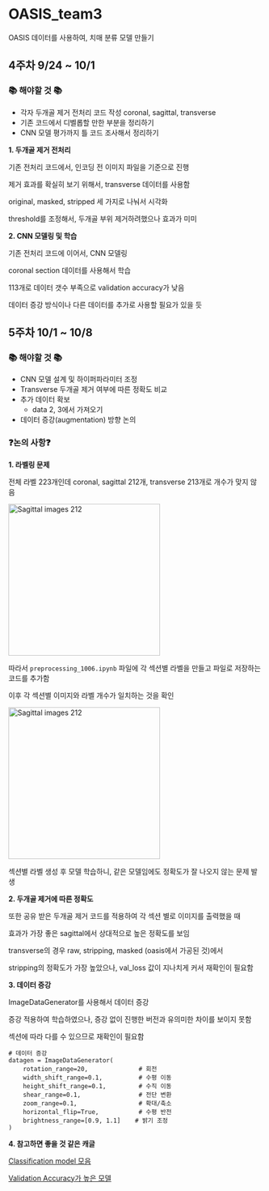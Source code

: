 # OASIS_team3

OASIS 데이터를 사용하여, 치매 분류 모델 만들기


## 4주차 9/24 ~ 10/1

### 📚 해야할 것 📚

- 각자 두개골 제거 전처리 코드 작성
  coronal, sagittal, transverse
- 기존 코드에서 디벨롭할 만한 부분을 정리하기
- CNN 모델 평가까지 틀 코드 조사해서 정리하기

**1. 두개골 제거 전처리**

기존 전처리 코드에서, 인코딩 전 이미지 파일을 기준으로 진행

제거 효과를 확실히 보기 위해서, transverse 데이터를 사용함

original, masked, stripped 세 가지로 나눠서 시각화

threshold를 조정해서, 두개골 부위 제거하려했으나 효과가 미미

**2. CNN 모델링 및 학습**

기존 전처리 코드에 이어서, CNN 모델링

coronal section 데이터를 사용해서 학습

113개로 데이터 갯수 부족으로 validation accuracy가 낮음

데이터 증강 방식이나 다른 데이터를 추가로 사용할 필요가 있을 듯


## 5주차 10/1 ~ 10/8

### 📚 해야할 것 📚

- CNN 모델 설계 및 하이퍼파라미터 조정
- Transverse 두개골 제거 여부에 따른 정확도 비교
- 추가 데이터 확보
  - data 2, 3에서 가져오기
- 데이터 증강(augmentation) 방향 논의


### ❓논의 사항❓
  
**1. 라벨링 문제**

전체 라벨 223개인데 coronal, sagittal 212개, transverse 213개로 개수가 맞지 않음

<img width="300" alt="Sagittal images 212" src="https://github.com/user-attachments/assets/72a65f45-d98a-4278-9220-6a5015c84c14">

따라서 `preprocessing_1006.ipynb` 파일에 각 섹션별 라벨을 만들고 파일로 저장하는 코드를 추가함

이후 각 섹션별 이미지와 라벨 개수가 일치하는 것을 확인

<img width="300" alt="Sagittal images 212" src="https://github.com/user-attachments/assets/e4ff3e66-d582-46ac-b1fb-0e9136372054">

섹션별 라벨 생성 후 모델 학습하니, 같은 모델임에도 정확도가 잘 나오지 않는 문제 발생


**2. 두개골 제거에 따른 정확도**

또한 공유 받은 두개골 제거 코드를 적용하여 각 섹션 별로 이미지를 출력했을 때

효과가 가장 좋은 sagittal에서 상대적으로 높은 정확도를 보임

transverse의 경우 raw, stripping, masked (oasis에서 가공된 것)에서 

stripping의 정확도가 가장 높았으나, val_loss 값이 지나치게 커서 재확인이 필요함


**3. 데이터 증강**

ImageDataGenerator를 사용해서 데이터 증강

증강 적용하여 학습하였으나, 증강 없이 진행한 버전과 유의미한 차이를 보이지 못함

섹션에 따라 다를 수 있으므로 재확인이 필요함

```
# 데이터 증강
datagen = ImageDataGenerator(
    rotation_range=20,              # 회전 
    width_shift_range=0.1,          # 수평 이동 
    height_shift_range=0.1,         # 수직 이동 
    shear_range=0.1,                # 전단 변환
    zoom_range=0.1,                 # 확대/축소
    horizontal_flip=True,           # 수평 반전
    brightness_range=[0.9, 1.1]    # 밝기 조정
)
```

**4. 참고하면 좋을 것 같은 캐글**

[Classification model 모음](https://www.kaggle.com/datasets/ninadaithal/imagesoasis/data)

[Validation Accuracy가 높은 모델](https://www.kaggle.com/code/ahnaftahmeed/alzheimer-detection-using-cnn)
